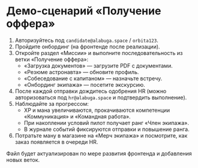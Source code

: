 # Демо-сценарий «Получение оффера»

1. Авторизуйтесь под `candidate@alabuga.space` / `orbita123`.
2. Пройдите онбординг (на фронтенде после реализации).
3. Откройте раздел «Миссии» и выполните последовательность из ветки «Получение оффера»:
   - «Загрузка документов» — загрузите PDF с документами.
   - «Резюме астронавта» — обновите профиль.
   - «Собеседование с капитаном» — назначьте встречу.
   - «Онбординг экипажа» — посетите экскурсию.
4. После каждой отправки дождитесь одобрения HR (можно авторизоваться под `hr@alabuga.space` и подтвердить выполнение).
5. Наблюдайте за прогрессом:
   - XP и мана увеличиваются, прокачиваются компетенции «Коммуникация» и «Командная работа».
   - При накоплении условий пилот получает ранг «Член экипажа».
   - В журнале событий фиксируются отправки и повышение ранга.
6. Потратьте ману в магазине на «Мерч экипажа» и посмотрите, как заказ появляется в очереди HR.

Файл будет актуализирован по мере развития фронтенда и добавления новых веток.
